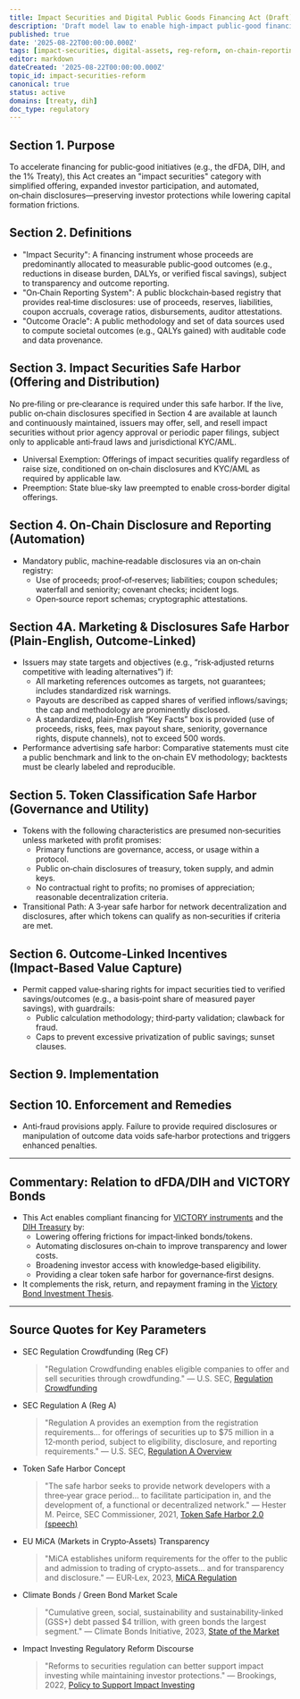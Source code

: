 ```yaml
---
title: Impact Securities and Digital Public Goods Financing Act (Draft)
description: 'Draft model law to enable high‑impact public‑good financing via "impact securities," expanded investor access, and on‑chain reporting safe harbors.'
published: true
date: '2025-08-22T00:00:00.000Z'
tags: [impact-securities, digital-assets, reg-reform, on-chain-reporting, capital-formation, public-goods]
editor: markdown
dateCreated: '2025-08-22T00:00:00.000Z'
topic_id: impact-securities-reform
canonical: true
status: active
domains: [treaty, dih]
doc_type: regulatory
---
```


## Section 1. Purpose

To accelerate financing for public‑good initiatives (e.g., the dFDA, DIH, and the 1% Treaty), this Act creates an "impact securities" category with simplified offering, expanded investor participation, and automated, on‑chain disclosures—preserving investor protections while lowering capital formation frictions.

## Section 2. Definitions

- "Impact Security": A financing instrument whose proceeds are predominantly allocated to measurable public‑good outcomes (e.g., reductions in disease burden, DALYs, or verified fiscal savings), subject to transparency and outcome reporting.
- "On‑Chain Reporting System": A public blockchain‑based registry that provides real‑time disclosures: use of proceeds, reserves, liabilities, coupon accruals, coverage ratios, disbursements, auditor attestations.
- "Outcome Oracle": A public methodology and set of data sources used to compute societal outcomes (e.g., QALYs gained) with auditable code and data provenance.

## Section 3. Impact Securities Safe Harbor (Offering and Distribution)

No pre‑filing or pre‑clearance is required under this safe harbor. If the live, public on‑chain disclosures specified in Section 4 are available at launch and continuously maintained, issuers may offer, sell, and resell impact securities without prior agency approval or periodic paper filings, subject only to applicable anti‑fraud laws and jurisdictional KYC/AML.

- Universal Exemption: Offerings of impact securities qualify regardless of raise size, conditioned on on‑chain disclosures and KYC/AML as required by applicable law.
- Preemption: State blue‑sky law preempted to enable cross‑border digital offerings.

## Section 4. On‑Chain Disclosure and Reporting (Automation)

- Mandatory public, machine‑readable disclosures via an on‑chain registry:
  - Use of proceeds; proof‑of‑reserves; liabilities; coupon schedules; waterfall and seniority; covenant checks; incident logs.
  - Open‑source report schemas; cryptographic attestations.
 

## Section 4A. Marketing & Disclosures Safe Harbor (Plain-English, Outcome-Linked)

- Issuers may state targets and objectives (e.g., “risk‑adjusted returns competitive with leading alternatives”) if:
  - All marketing references outcomes as targets, not guarantees; includes standardized risk warnings.
  - Payouts are described as capped shares of verified inflows/savings; the cap and methodology are prominently disclosed.
  - A standardized, plain‑English “Key Facts” box is provided (use of proceeds, risks, fees, max payout share, seniority, governance rights, dispute channels), not to exceed 500 words.
- Performance advertising safe harbor: Comparative statements must cite a public benchmark and link to the on‑chain EV methodology; backtests must be clearly labeled and reproducible.

 

## Section 5. Token Classification Safe Harbor (Governance and Utility)

- Tokens with the following characteristics are presumed non‑securities unless marketed with profit promises:
  - Primary functions are governance, access, or usage within a protocol.
  - Public on‑chain disclosures of treasury, token supply, and admin keys.
  - No contractual right to profits; no promises of appreciation; reasonable decentralization criteria.
- Transitional Path: A 3‑year safe harbor for network decentralization and disclosures, after which tokens can qualify as non‑securities if criteria are met.

## Section 6. Outcome‑Linked Incentives (Impact‑Based Value Capture)

- Permit capped value‑sharing rights for impact securities tied to verified savings/outcomes (e.g., a basis‑point share of measured payer savings), with guardrails:
  - Public calculation methodology; third‑party validation; clawback for fraud.
  - Caps to prevent excessive privatization of public savings; sunset clauses.

## Section 9. Implementation

## Section 10. Enforcement and Remedies

- Anti‑fraud provisions apply. Failure to provide required disclosures or manipulation of outcome data voids safe‑harbor protections and triggers enhanced penalties.

---

## Commentary: Relation to dFDA/DIH and VICTORY Bonds

- This Act enables compliant financing for [VICTORY instruments](../strategy/1-percent-treaty/victory-bonds-tokenomics.md) and the [DIH Treasury](../features/treasury/dih-treasury-architecture.md) by:
  - Lowering offering frictions for impact‑linked bonds/tokens.
  - Automating disclosures on‑chain to improve transparency and lower costs.
  - Broadening investor access with knowledge‑based eligibility.
  - Providing a clear token safe harbor for governance‑first designs.
- It complements the risk, return, and repayment framing in the [Victory Bond Investment Thesis](../economic-models/victory-bond-investment-thesis.md#10-assessing-realism-risks-repayment-timeline-and-contingencies).

---

## Source Quotes for Key Parameters

- SEC Regulation Crowdfunding (Reg CF)
  > "Regulation Crowdfunding enables eligible companies to offer and sell securities through crowdfunding."
  > — U.S. SEC, [Regulation Crowdfunding](https://www.sec.gov/resources-small-businesses/exempt-offerings/regulation-crowdfunding)

- SEC Regulation A (Reg A)
  > "Regulation A provides an exemption from the registration requirements... for offerings of securities up to \$75 million in a 12‑month period, subject to eligibility, disclosure, and reporting requirements."
  > — U.S. SEC, [Regulation A Overview](https://www.sec.gov/smallbusiness/exemptofferings/rega)

- Token Safe Harbor Concept
  > "The safe harbor seeks to provide network developers with a three‑year grace period... to facilitate participation in, and the development of, a functional or decentralized network."
  > — Hester M. Peirce, SEC Commissioner, 2021, [Token Safe Harbor 2.0 (speech)](https://www.sec.gov/news/public-statement/peirce-statement-token-safe-harbor-proposal-2.0)

- EU MiCA (Markets in Crypto‑Assets) Transparency
  > "MiCA establishes uniform requirements for the offer to the public and admission to trading of crypto‑assets... and for transparency and disclosure."
  > — EUR‑Lex, 2023, [MiCA Regulation](https://eur-lex.europa.eu/eli/reg/2023/1114/oj)

- Climate Bonds / Green Bond Market Scale
  > "Cumulative green, social, sustainability and sustainability‑linked (GSS+) debt passed \$4 trillion, with green bonds the largest segment."
  > — Climate Bonds Initiative, 2023, [State of the Market](https://www.climatebonds.net/resources/reports)

- Impact Investing Regulatory Reform Discourse
  > "Reforms to securities regulation can better support impact investing while maintaining investor protections."
  > — Brookings, 2022, [Policy to Support Impact Investing](https://www.brookings.edu/research/reforming-securities-regulation-to-support-impact-investing/)
